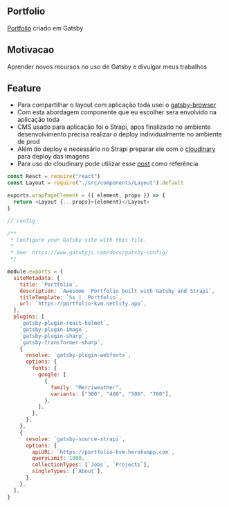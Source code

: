 ## Portfolio
[Portfolio](https://portfolio-kvm.netlify.app/)  criado em Gatsby

## Motivacao
Aprender novos recursos no uso de Gatsby e divulgar meus trabalhos

## Feature
- Para compartilhar o layout com aplicação toda usei o [gatsby-browser](https://www.gatsbyjs.com/docs/reference/config-files/gatsby-browser/)
- Com esta abordagem componente que eu escolher sera envolvido na aplicação toda
- CMS usado para aplicação foi o Strapi, apos finalizado no ambiente desenvolvimento precisa realizar o deploy individualmente no ambiente de prod
- Além do deploy e necessário no Strapi preparar ele com o [cloudinary](https://cloudinary.com/) para deploy das imagens
- Para uso do cloudinary pode utilizar esse [post](https://strapi.io/blog/add-cloudinary-support-to-your-strapi-application) como referência
```javascript
const React = require("react")
const Layout = require("./src/components/Layout").default

exports.wrapPageElement = ({ element, props }) => {
  return <Layout {...props}>{element}</Layout>
}

// config

/**
 * Configure your Gatsby site with this file.
 *
 * See: https://www.gatsbyjs.com/docs/gatsby-config/
 */

module.exports = {
  siteMetadata: {
    title: `Portfolio`,
    description: `Awesome  Portfolio built with Gatsby and Strapi`,
    titleTemplate: `%s |  Portfolio`,
    url: `https://portfolio-kvm.netlify.app`,
  },
  plugins: [
    `gatsby-plugin-react-helmet`,
    `gatsby-plugin-image`,
    `gatsby-plugin-sharp`,
    `gatsby-transformer-sharp`,
    {
      resolve: `gatsby-plugin-webfonts`,
      options: {
        fonts: {
          google: [
            {
              family: "Merriweather",
              variants: ["300", "400", "500", "700"],
            },
          ],
        },
      },
    },
    {
      resolve: `gatsby-source-strapi`,
      options: {
        apiURL: `https://portfolio-kvm.herokuapp.com`,
        queryLimit: 1000,
        collectionTypes: [`Jobs`, `Projects`],
        singleTypes: [`About`],
      },
    },
  ],
}


```



